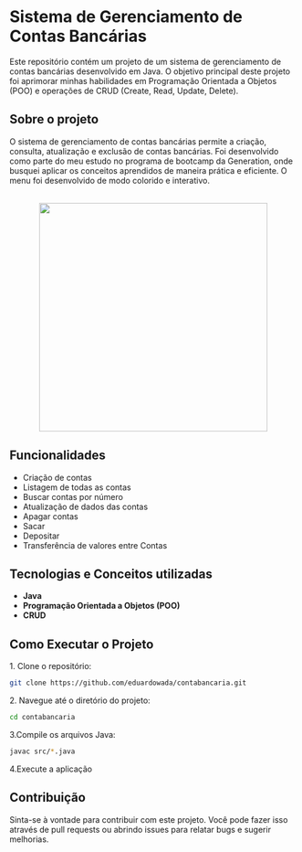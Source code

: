 <h1>Sistema de Gerenciamento de Contas Bancárias</h1>

<p>Este repositório contém um projeto de um sistema de gerenciamento de contas bancárias desenvolvido em Java. O objetivo principal deste projeto foi aprimorar minhas habilidades em Programação Orientada a Objetos (POO) e operações de CRUD (Create, Read, Update, Delete).</p>

<h2>Sobre o projeto</h2>
<p>O sistema de gerenciamento de contas bancárias permite a criação, consulta, atualização e exclusão de contas bancárias. Foi desenvolvido como parte do meu estudo no programa de bootcamp da Generation, onde busquei aplicar os conceitos aprendidos de maneira prática e eficiente. O menu foi desenvolvido de modo colorido e interativo.</p><br>
<div align="center">
  <img src="https://github.com/eduardowada/contabancaria/assets/156962925/05937840-cf09-46a5-9a40-00a7437125aa" width="400px">
</div>

<h2>Funcionalidades</h2>
<ul>
  <li>Criação de contas</li>
  <li>Listagem de todas as contas</li>
  <li>Buscar contas por número</li>
  <li>Atualização de dados das contas</li>
  <li>Apagar contas</li>
  <li>Sacar</li>
  <li>Depositar</li>
  <li>Transferência de valores entre Contas</li>
</ul>

<h2>Tecnologias e Conceitos utilizadas</h2>
<ul>
  <li><b>Java</b></li>
  <li><b>Programação Orientada a Objetos (POO)</b></li>
  <li><b>CRUD</b></li>
</ul>

<h2>Como Executar o Projeto</h2>
<p>1. Clone o repositório:</p>

```bash
git clone https://github.com/eduardowada/contabancaria.git
```

<p>2. Navegue até o diretório do projeto:</p>

```bash
cd contabancaria
```

<p>3.Compile os arquivos Java:</p>

```bash
javac src/*.java
```

<p>4.Execute a aplicação</p>

<h2>Contribuição</h2>
<p>Sinta-se à vontade para contribuir com este projeto. Você pode fazer isso através de pull requests ou abrindo issues para relatar bugs e sugerir melhorias.</p>
